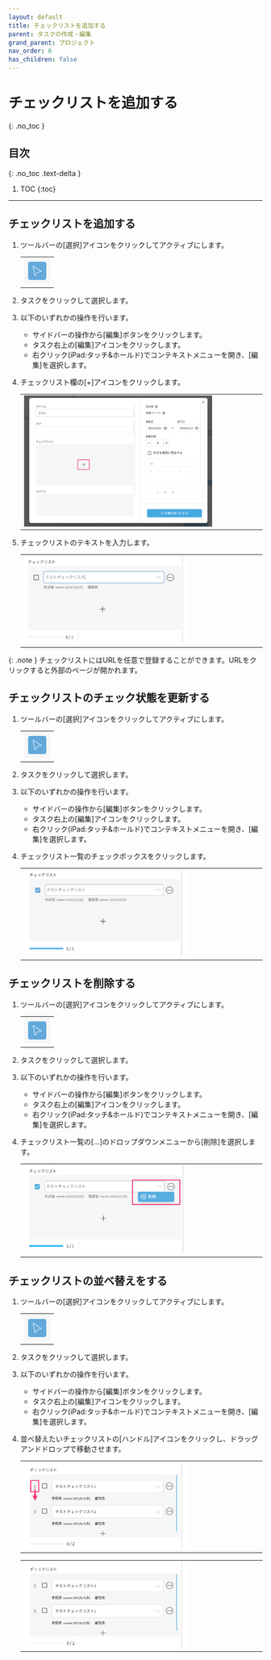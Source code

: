 ```yaml
---
layout: default
title: チェックリストを追加する
parent: タスクの作成・編集
grand_parent: プロジェクト
nav_order: 6
has_children: false
---
```


# チェックリストを追加する
{: .no_toc }

## 目次
{: .no_toc .text-delta }

1. TOC
{:toc}

---

## チェックリストを追加する

1. ツールバーの[選択]アイコンをクリックしてアクティブにします。

   <table><tr><td>
   <img src="/assets/images/activetool-selection.png" width="52px">
   </td></tr></table>

2. タスクをクリックして選択します。
3. 以下のいずれかの操作を行います。
    - サイドバーの操作から[編集]ボタンをクリックします。    
    - タスク右上の[編集]アイコンをクリックします。
    - 右クリック(iPad:タッチ&ホールド)でコンテキストメニューを開き、[編集]を選択します。

4. チェックリスト欄の[+]アイコンをクリックします。

   <table><tr><td>
   <img src="/assets/images/projects/task/create-checklist/1.png" width="80%">
   </td></tr></table>

5. チェックリストのテキストを入力します。

   <table><tr><td>
   <img src="/assets/images/projects/task/create-checklist/2.png" width="70%">
   </td></tr></table>

{: .note }
チェックリストにはURLを任意で登録することができます。URLをクリックすると外部のページが開かれます。

## チェックリストのチェック状態を更新する

1. ツールバーの[選択]アイコンをクリックしてアクティブにします。

   <table><tr><td>
   <img src="/assets/images/activetool-selection.png" width="52px">
   </td></tr></table>
    
2. タスクをクリックして選択します。
3. 以下のいずれかの操作を行います。
    - サイドバーの操作から[編集]ボタンをクリックします。
    - タスク右上の[編集]アイコンをクリックします。
    - 右クリック(iPad:タッチ&ホールド)でコンテキストメニューを開き、[編集]を選択します。

4. チェックリスト一覧のチェックボックスをクリックします。

   <table><tr><td>
   <img src="/assets/images/projects/task/create-checklist/3.png" width="70%">
   </td></tr></table>

## チェックリストを削除する

1. ツールバーの[選択]アイコンをクリックしてアクティブにします。

   <table><tr><td>
   <img src="/assets/images/activetool-selection.png" width="52px">
   </td></tr></table>

2. タスクをクリックして選択します。
3. 以下のいずれかの操作を行います。
    - サイドバーの操作から[編集]ボタンをクリックします。
    - タスク右上の[編集]アイコンをクリックします。
    - 右クリック(iPad:タッチ&ホールド)でコンテキストメニューを開き、[編集]を選択します。

4. チェックリスト一覧の[...]のドロップダウンメニューから[削除]を選択します。

   <table><tr><td>
   <img src="/assets/images/projects/task/create-checklist/4.png" width="70%">
   </td></tr></table>

## チェックリストの並べ替えをする

1. ツールバーの[選択]アイコンをクリックしてアクティブにします。

   <table><tr><td>
   <img src="/assets/images/activetool-selection.png" width="52px">
   </td></tr></table>

2. タスクをクリックして選択します。
3. 以下のいずれかの操作を行います。
    - サイドバーの操作から[編集]ボタンをクリックします。
    - タスク右上の[編集]アイコンをクリックします。
    - 右クリック(iPad:タッチ&ホールド)でコンテキストメニューを開き、[編集]を選択します。

4. 並べ替えたいチェックリストの[ハンドル]アイコンをクリックし、ドラッグアンドドロップで移動させます。

   <table><tr><td>
   <img src="/assets/images/projects/task/create-checklist/5.png" width="70%">
   </td></tr></table>

   <table><tr><td>
   <img src="/assets/images/projects/task/create-checklist/6.png" width="70%">
   </td></tr></table>
